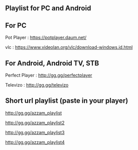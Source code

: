 
Playlist for PC and Android
---------------------------



For PC
-----------------------------------------
Pot Player : https://potplayer.daum.net/

vlc : https://www.videolan.org/vlc/download-windows.id.html



For Android, Android TV, STB
-----------------------------------------
Perfect Player : http://gg.gg/perfectplayer

Televizo : http://gg.gg/televizo



Short url playlist (paste in your player)
-----------------------------------------
http://gg.gg/azzam_playlist

http://gg.gg/azzam_playlist2

http://gg.gg/azzam_playlist3

http://gg.gg/azzam_playlist4
